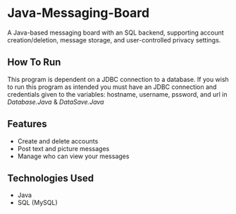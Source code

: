 # Java-Messaging-Board

A Java-based messaging board with an SQL backend, supporting account creation/deletion, message storage, and user-controlled privacy settings.

## How To Run 
This program is dependent on a JDBC connection to a database. If you wish to run this program as intended you must have an JDBC connection and credentials given to the variables: hostname, username, pssword, and url in _Database.Java_ & _DataSave.Java_

## Features
- Create and delete accounts
- Post text and picture messages
- Manage who can view your messages

## Technologies Used
- Java
- SQL (MySQL)
